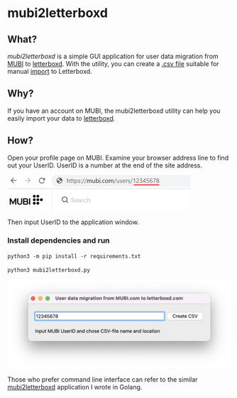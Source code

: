 # mubi2letterboxd

## What?
_mubi2letterboxd_ is a simple GUI application for user data migration from [MUBI](https://mubi.com) to [letterboxd](https://letterboxd.com). With the utility, you can create a [.csv file](https://letterboxd.com/about/importing-data/) suitable for manual [import](https://letterboxd.com/import/) to Letterboxd.

## Why?
If you have an account on MUBI, the mubi2letterboxd utility can help you easily import your data to [letterboxd](https://letterboxd.com). 

## How?
Open your profile page on MUBI. Examine your browser address line to find out your UserID. UserID is a number at the end of the site address.

![How to find UserID](images/userid_url.png "How to find UserID")

Then input UserID to the application window. 

### Install dependencies and run
`python3 -m pip install -r requirements.txt`

`python3 mubi2letterboxd.py`

![Program Window](images/window.png "Program Window")


Those who prefer command line interface can refer to the similar [mubi2letterboxd](https://github.com/hextriclosan/mubi2letterboxd) application I wrote in Golang.